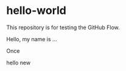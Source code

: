 # hello-world
This repository is for testing the
GitHub Flow.

Hello, my name is ...


Once 

hello new

